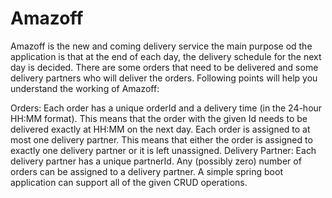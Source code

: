 # Amazoff

Amazoff is the new and coming delivery service the main purpose od the application is that at the end of each day, the delivery schedule for the next day is decided.
There are some orders that need to be delivered and some delivery partners who will deliver the orders. Following points will help you understand the working of Amazoff:

Orders:
Each order has a unique orderId and a delivery time (in the 24-hour HH:MM format). This means that the order with the given Id needs to be delivered exactly at HH:MM on the next day.
Each order is assigned to at most one delivery partner. This means that either the order is assigned to exactly one delivery partner or it is left unassigned.
Delivery Partner:
Each delivery partner has a unique partnerId.
Any (possibly zero) number of orders can be assigned to a delivery partner.
A simple spring boot application can support all of the given CRUD operations. 
